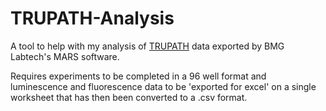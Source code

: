 # TRUPATH-Analysis
A tool to help with my analysis of [TRUPATH](https://www.nature.com/articles/s41589-020-0535-8) data exported by BMG Labtech's MARS software.

Requires experiments to be completed in a 96 well format and luminescence and fluorescence data to be 'exported for excel' on a single worksheet that has then been converted to a .csv format.